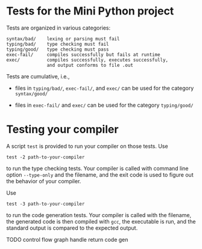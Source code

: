 
# Tests for the Mini Python project

Tests are organized in various categories:

    syntax/bad/    lexing or parsing must fail
    typing/bad/    type checking must fail
    typing/good/   type checking must pass
    exec-fail/     compiles successfully but fails at runtime
    exec/          compiles successfully, executes successfully,
                   and output conforms to file .out

Tests are cumulative, i.e.,

- files in `typing/bad/`, `exec-fail/`, and `exec/` can be used for the
  category `syntax/good/`

- files in `exec-fail/` and `exec/` can be used for the category
  `typing/good/`

# Testing your compiler

A script `test` is provided to run your compiler on those tests.
Use

    test -2 path-to-your-compiler

to run the type checking tests. Your compiler is called with command
line option `--type-only` and the filename, and the exit code is used
to figure out the behavior of your compiler.

Use

    test -3 path-to-your-compiler

to run the code generation tests. Your compiler is called with the
filename, the generated code is then compiled with `gcc`, the
executable is run, and the standard output is compared to the expected
output.


TODO
control flow graph handle return
code gen